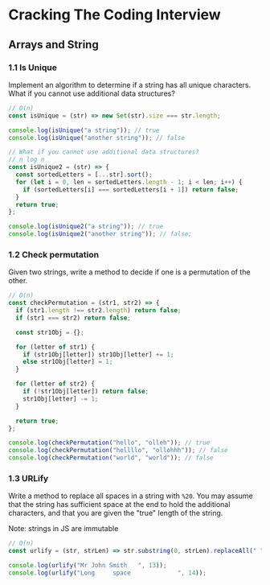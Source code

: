 # Cracking The Coding Interview

## Arrays and String

### 1.1 Is Unique

Implement an algorithm to determine if a string has all unique characters. What if you cannot use additional data structures?

```js
// O(n)
const isUnique = (str) => new Set(str).size === str.length;

console.log(isUnique("a string")); // true
console.log(isUnique("another string")); // false

// What if you cannot use additional data structures?
// n log n
const isUnique2 = (str) => {
  const sortedLetters = [...str].sort();
  for (let i = 0, len = sortedLetters.length - 1; i < len; i++) {
    if (sortedLetters[i] === sortedLetters[i + 1]) return false;
  }
  return true;
};

console.log(isUnique2("a string")); // true
console.log(isUnique2("another string")); // false;
```

### 1.2 Check permutation

Given two strings, write a method to decide if one is a permutation of the other.

```js
// O(n)
const checkPermutation = (str1, str2) => {
  if (str1.length !== str2.length) return false;
  if (str1 === str2) return false;

  const str1Obj = {};

  for (letter of str1) {
    if (str1Obj[letter]) str1Obj[letter] += 1;
    else str1Obj[letter] = 1;
  }

  for (letter of str2) {
    if (!str1Obj[letter]) return false;
    str1Obj[letter] -= 1;
  }

  return true;
};

console.log(checkPermutation("hello", "olleh")); // true
console.log(checkPermutation("hollllo", "ollohhh")); // false
console.log(checkPermutation("world", "world")); // false
```

### 1.3 URLify

Write a method to replace all spaces in a string with `%20`. You may assume that the string has sufficient space at the end to hold the additional characters, and that you are given the "true" length of the string.

Note: strings in JS are immutable

```js
// O(n)
const urlify = (str, strLen) => str.substring(0, strLen).replaceAll(" ", "%20");

console.log(urlify("Mr John Smith   ", 13));
console.log(urlify("Long     space             ", 14));
```
